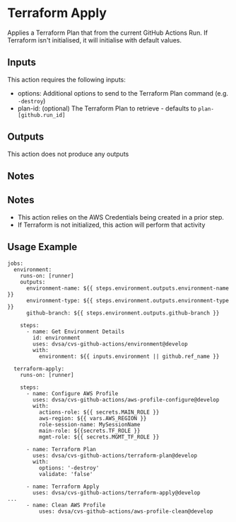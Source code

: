 # Terraform Apply

Applies a Terraform Plan that from the current GitHub Actions Run. If Terraform isn't initialised, it will initialise with default values.

## Inputs

This action requires the following inputs:
- options: Additional options to send to the Terraform Plan command (e.g. `-destroy`)
- plan-id: (optional) The Terraform Plan to retrieve - defaults to `plan-[github.run_id]`

## Outputs

This action does not produce any outputs

## Notes
## Notes
- This action relies on the AWS Credentials being created in a prior step.
- If Terraform is not initialized, this action will perform that activity

## Usage Example
```
jobs:
  environment:
    runs-on: [runner]
    outputs:
      environment-name: ${{ steps.environment.outputs.environment-name }}
      environment-type: ${{ steps.environment.outputs.environment-type }}
      github-branch: ${{ steps.environment.outputs.github-branch }}
  
    steps:
      - name: Get Environment Details
        id: environment
        uses: dvsa/cvs-github-actions/environment@develop
        with:
          environment: ${{ inputs.environment || github.ref_name }}

  terraform-apply:
    runs-on: [runner]

    steps:
      - name: Configure AWS Profile
        uses: dvsa/cvs-github-actions/aws-profile-configure@develop
        with:
          actions-role: ${{ secrets.MAIN_ROLE }}
          aws-region: ${{ vars.AWS_REGION }}
          role-session-name: MySessionName
          main-role: ${{secrets.TF_ROLE }}
          mgmt-role: ${{ secrets.MGMT_TF_ROLE }}

      - name: Terraform Plan
        uses: dvsa/cvs-github-actions/terraform-plan@develop
        with:
          options: '-destroy'
          validate: 'false'

      - name: Terraform Apply
        uses: dvsa/cvs-github-actions/terraform-apply@develop
...
      - name: Clean AWS Profile
          uses: dvsa/cvs-github-actions/aws-profile-clean@develop
```